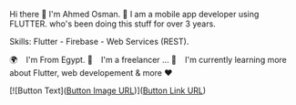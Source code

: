 Hi there 👋 I'm Ahmed Osman. 💪
I am a mobile app developer using FLUTTER. who's been doing this stuff for over 3 years.

Skills: Flutter - Firebase - Web Services (REST).

🌍   I'm From Egypt.
🧑   I'm a freelancer ...
🌱   I'm currently learning more about Flutter, web developement & more ❤️

[![Button Text]([Button Image URL](https://upload.wikimedia.org/wikipedia/commons/thumb/6/6b/WhatsApp.svg/640px-WhatsApp.svg.png))]([Button Link URL](https://wa.me/+201016649685))


